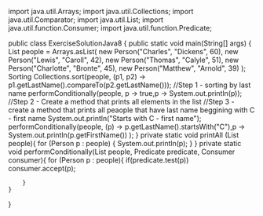 import java.util.Arrays;
import java.util.Collections;
import java.util.Comparator;
import java.util.List;
import java.util.function.Consumer;
import java.util.function.Predicate;



public class ExerciseSolutionJava8 {
    public static void main(String[] args) {
        List<Person> people = Arrays.asList(
                new Person("Charles", "Dickens", 60),
                new Person("Lewis", "Caroll", 42),
                new Person("Thomas", "Calyle", 51),
                new Person("Charlotte", "Bronte", 45),
                new Person("Matthew", "Arnold", 39)
        );
        Sorting
        Collections.sort(people, (p1, p2) -> p1.getLastName().compareTo(p2.getLastName()));
         //Step 1 - sorting by last name
        performConditionally(people, p -> true,p -> System.out.println(p));
        //Step 2 - Create a method that prints all elements in the list
        //Step 3 - create a method that prints all peaople that have last name beggining with C - first name
        System.out.println("Starts with C - first name");
        performConditionally(people, (p) -> p.getLastName().startsWith("C"),p -> System.out.println(p.getFirstName()) );
    }
    private static void printAll (List <Person> people){
        for (Person p : people) {
            System.out.println(p);
        }
    }
    private static void performConditionally(List<Person> people, Predicate<Person> predicate, Consumer<Person> consumer){
        for (Person p : people){
            if(predicate.test(p)) consumer.accept(p);

        }
    }
}

